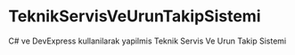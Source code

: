 # TeknikServisVeUrunTakipSistemi
C# ve DevExpress kullanilarak yapilmis Teknik Servis Ve Urun Takip Sistemi
